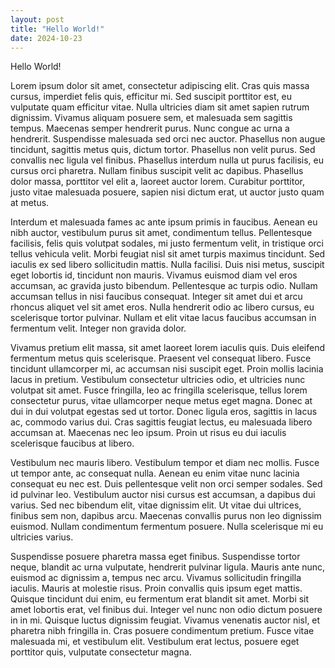 ```yaml
---
layout: post
title: "Hello World!"
date: 2024-10-23
---
```


Hello World!

Lorem ipsum dolor sit amet, consectetur adipiscing elit. Cras quis massa cursus, imperdiet felis quis, efficitur mi. Sed suscipit porttitor est, eu vulputate quam efficitur vitae. Nulla ultricies diam sit amet sapien rutrum dignissim. Vivamus aliquam posuere sem, et malesuada sem sagittis tempus. Maecenas semper hendrerit purus. Nunc congue ac urna a hendrerit. Suspendisse malesuada sed orci nec auctor. Phasellus non augue tincidunt, sagittis metus quis, dictum tortor. Phasellus non velit purus. Sed convallis nec ligula vel finibus. Phasellus interdum nulla ut purus facilisis, eu cursus orci pharetra. Nullam finibus suscipit velit ac dapibus. Phasellus dolor massa, porttitor vel elit a, laoreet auctor lorem. Curabitur porttitor, justo vitae malesuada posuere, sapien nisi dictum erat, ut auctor justo quam at metus.

Interdum et malesuada fames ac ante ipsum primis in faucibus. Aenean eu nibh auctor, vestibulum purus sit amet, condimentum tellus. Pellentesque facilisis, felis quis volutpat sodales, mi justo fermentum velit, in tristique orci tellus vehicula velit. Morbi feugiat nisl sit amet turpis maximus tincidunt. Sed iaculis ex sed libero sollicitudin mattis. Nulla facilisi. Duis nisi metus, suscipit eget lobortis id, tincidunt non mauris. Vivamus euismod diam vel eros accumsan, ac gravida justo bibendum. Pellentesque ac turpis odio. Nullam accumsan tellus in nisi faucibus consequat. Integer sit amet dui et arcu rhoncus aliquet vel sit amet eros. Nulla hendrerit odio ac libero cursus, eu scelerisque tortor pulvinar. Nullam et elit vitae lacus faucibus accumsan in fermentum velit. Integer non gravida dolor.

Vivamus pretium elit massa, sit amet laoreet lorem iaculis quis. Duis eleifend fermentum metus quis scelerisque. Praesent vel consequat libero. Fusce tincidunt ullamcorper mi, ac accumsan nisi suscipit eget. Proin mollis lacinia lacus in pretium. Vestibulum consectetur ultricies odio, et ultricies nunc volutpat sit amet. Fusce fringilla, leo ac fringilla scelerisque, tellus lorem consectetur purus, vitae ullamcorper neque metus eget magna. Donec at dui in dui volutpat egestas sed ut tortor. Donec ligula eros, sagittis in lacus ac, commodo varius dui. Cras sagittis feugiat lectus, eu malesuada libero accumsan at. Maecenas nec leo ipsum. Proin ut risus eu dui iaculis scelerisque faucibus at libero.

Vestibulum nec mauris libero. Vestibulum tempor et diam nec mollis. Fusce ut tempor ante, ac consequat nulla. Aenean eu enim vitae nunc lacinia consequat eu nec est. Duis pellentesque velit non orci semper sodales. Sed id pulvinar leo. Vestibulum auctor nisi cursus est accumsan, a dapibus dui varius. Sed nec bibendum elit, vitae dignissim elit. Ut vitae dui ultrices, finibus sem non, dapibus arcu. Maecenas convallis purus non leo dignissim euismod. Nullam condimentum fermentum posuere. Nulla scelerisque mi eu ultricies varius.

Suspendisse posuere pharetra massa eget finibus. Suspendisse tortor neque, blandit ac urna vulputate, hendrerit pulvinar ligula. Mauris ante nunc, euismod ac dignissim a, tempus nec arcu. Vivamus sollicitudin fringilla iaculis. Mauris at molestie risus. Proin convallis quis ipsum eget mattis. Quisque tincidunt dui enim, eu fermentum erat blandit sit amet. Morbi sit amet lobortis erat, vel finibus dui. Integer vel nunc non odio dictum posuere in in mi. Quisque luctus dignissim feugiat. Vivamus venenatis auctor nisl, et pharetra nibh fringilla in. Cras posuere condimentum pretium. Fusce vitae malesuada mi, et vestibulum elit. Vestibulum erat lectus, posuere eget porttitor quis, vulputate consectetur magna.